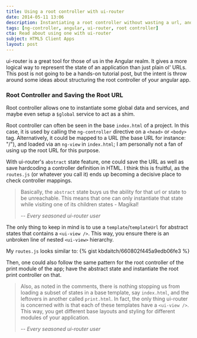 ```yaml
---
title: Using a root controller with ui-router
date: 2014-05-11 13:06
description: Instantiating a root controller without wasting a url, and also not coding it in your HTML.
tags: [ng-controller, angular, ui-router, root controller]
cta: Read about using one with ui-router
subject: HTML5 Client Apps
layout: post
---
```


ui-router is a great tool for those of us in the Angular realm. It gives a more logical way to represent the state of an application
than just plain ol' URLs. This post is not going to be a hands-on tutorial post, but the intent is throw around some ideas about
structuring the root controller of your angular app.

### Root Controller and Saving the Root URL ###
Root controller allows one to instantiate some global data and services, and maybe even setup a `$global` service to act as a shim.

Root controller can often be seen in the base `index.html` of a project. In this case, it is used by calling the `ng-controller` directive on a `<head>` or `<body>` tag.
Alternatively, it could be mapped to a URL (the base URL for instance: "/"), and loaded via an `ng-view` in `index.html`; I am personally not a fan of using up the root URL for this purpose.

With ui-router's `abstract` state feature, one could save the URL as well as save hardcoding a controller definition in HTML. I think this is fruitful, as the `routes.js` (or whatever you call it)
ends up becoming a decisive place to check controller mappings. 

> Basically, the `abstract` state buys us the ability for that url or state to be unreachable.
> This means that one can only
> instantiate that state while visiting one of its children states - Magikal!
>
> -- <cite>Every seasoned ui-router user</cite>


The only thing to keep in mind is to use a `template`/`templateUrl` for abstract states that contains a `<ui-view />`. This way, you ensure there is an unbroken line of nested `<ui-view>` hierarchy.

My `routes.js` looks similar to:
{% gist kbdaitch/660802f445a9edb06fe3 %}

Then, one could also follow the same pattern for the root controller of the print module of the app; have the abstract state and instantiate the root print controller on that. 

> Also, as noted in the comments, there is nothing stopping us from loading a subset of states in a base template, say
> `index.html`, and the leftovers in another called `print.html`. In fact, the only thing
> ui-router is concerned with is that each of these templates have a `<ui-view />`. This way, you get different base
> layouts and styling for different modules of your application.
>
> -- <cite>Every seasoned ui-router user</cite>

